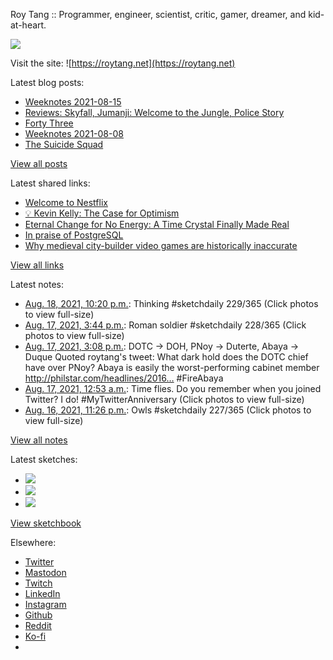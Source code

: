 Roy Tang :: Programmer, engineer, scientist, critic, gamer, dreamer, and kid-at-heart.

![](https://roytang.net/static/img/profile.jpg)

Visit the site: ![https://roytang.net](https://roytang.net)

Latest blog posts:

- [Weeknotes 2021-08-15](https://roytang.net/2021/08/weeknotes-2021-08-15/)
- [Reviews: Skyfall, Jumanji: Welcome to the Jungle, Police Story](https://roytang.net/2021/08/skyfall-jumanji-police-story/)
- [Forty Three](https://roytang.net/2021/08/forty-three/)
- [Weeknotes 2021-08-08](https://roytang.net/2021/08/weeknotes-2021-08-08/)
- [The Suicide Squad](https://roytang.net/2021/08/the-suicide-squad/)

[View all posts](https://roytang.net/blog)

Latest shared links:

- [Welcome to Nestflix](https://roytang.net/2021/08/welcome-to-nestflix/)
- [💡 Kevin Kelly: The Case for Optimism](https://roytang.net/2021/08/kevin-kelly-the-case-for-optimism/)
- [Eternal Change for No Energy: A Time Crystal Finally Made Real](https://roytang.net/2021/08/eternal-change-for-no-energy-a-time-crystal-finally-made-real/)
- [In praise of PostgreSQL](https://roytang.net/2021/08/in-praise-of-postgresql/)
- [Why medieval city-builder video games are historically inaccurate](https://roytang.net/2021/08/why-medieval-city-builder-video-games-are-historically-inaccurate/)

[View all links](https://roytang.net/links)

Latest notes:

- [Aug. 18, 2021, 10:20 p.m.](https://roytang.net/2021/08/1427998834391543817/): Thinking #sketchdaily 229/365 (Click photos to view full-size)
- [Aug. 17, 2021, 3:44 p.m.](https://roytang.net/2021/08/1427536918812585987/): Roman soldier #sketchdaily 228/365 (Click photos to view full-size)
- [Aug. 17, 2021, 3:08 p.m.](https://roytang.net/2021/08/1427527694883770368/): DOTC -&gt; DOH, PNoy -&gt; Duterte, Abaya -&gt; Duque Quoted roytang&#x27;s tweet: What dark hold does the DOTC chief have over PNoy? Abaya is easily the worst-performing cabinet member http://philstar.com/headlines/2016… #FireAbaya
- [Aug. 17, 2021, 12:53 a.m.](https://roytang.net/2021/08/1427312576048758784/): Time flies. Do you remember when you joined Twitter? I do! #MyTwitterAnniversary (Click photos to view full-size)
- [Aug. 16, 2021, 11:26 p.m.](https://roytang.net/2021/08/1427290672290095112/): Owls #sketchdaily 227/365 (Click photos to view full-size)

[View all notes](https://roytang.net/notes)

Latest sketches:


- ![](https://roytang.net/media/cache/fe/0f/fe0f6b0d1a87cb11913fb7b0791f9188.jpg)
- ![](https://roytang.net/media/cache/6e/ab/6eabc0a7cf7f6251e8d027b4ae4c69fd.jpg)
- ![](https://roytang.net/media/cache/00/4e/004eda6fefaf21553e9ad70ff195ea71.jpg)

[View sketchbook](https://roytang.net/albums/sketchbook)


Elsewhere:

- [Twitter](https://twitter.com/roytang)
- [Mastodon](https://mastodon.technology/@roytang)
- [Twitch](https://twitch.tv/twitchyroy)
- [LinkedIn](https://www.linkedin.com/in/roytang)
- [Instagram](https://instagram.com/roytang0400)
- [Github](https://github.com/roytang)
- [Reddit](https://reddit.com/u/hungryroy)
- [Ko-fi](https://ko-fi.com/roytang)
- [](mailto:hello@roytang.net)